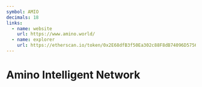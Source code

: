 ```yaml
---
symbol: AMIO
decimals: 18
links:
  - name: website
    url: https://www.amino.world/
  - name: explorer
    url: https://etherscan.io/token/0x2E68dfB3f50Ea302c88F8dB74096D57565D9970a
---
```


# Amino Intelligent Network
